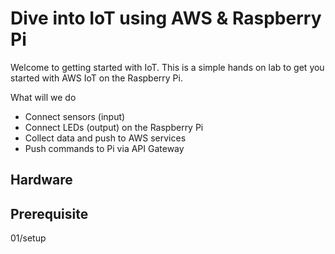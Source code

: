 # Dive into IoT using AWS & Raspberry Pi

Welcome to getting started with IoT. This is a simple hands on lab to get you started with AWS IoT on the Raspberry Pi.

What will we do
 * Connect sensors (input)
 * Connect LEDs (output) on the Raspberry Pi
 * Collect data and push to AWS services
 * Push commands to Pi via API Gateway

## Hardware

## Prerequisite

01/setup
